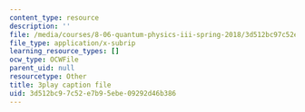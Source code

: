 ```yaml
---
content_type: resource
description: ''
file: /media/courses/8-06-quantum-physics-iii-spring-2018/3d512bc97c52e7b95ebe09292d46b386_RWPfOV0CV5Y.srt
file_type: application/x-subrip
learning_resource_types: []
ocw_type: OCWFile
parent_uid: null
resourcetype: Other
title: 3play caption file
uid: 3d512bc9-7c52-e7b9-5ebe-09292d46b386
---
```

